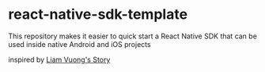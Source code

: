  # react-native-sdk-template
This repository makes it easier to quick start a React Native SDK that can be used inside native Android and iOS projects 

inspired by [Liam Vuong's Story](https://medium.com/@lamvd0101/how-to-build-an-sdk-embed-react-native-ios-and-android-ab0e81b42333)